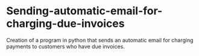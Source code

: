 # Sending-automatic-email-for-charging-due-invoices
Creation of a program in python that sends an automatic email for charging payments to customers who have due invoices.
